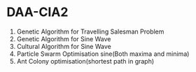 # DAA-CIA2

1. Genetic Algorithm for Travelling Salesman Problem 
2. Genetic Algorithm for Sine Wave 
3. Cultural Algorithm for Sine Wave 
4. Particle Swarm Optimisation sine(Both maxima and minima) 
5. Ant Colony optimisation(shortest path in graph)
